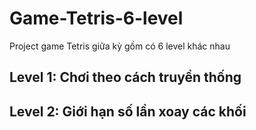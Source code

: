 # Game-Tetris-6-level
Project game Tetris giữa kỳ gồm có 6 level khác nhau
## Level 1: Chơi theo cách truyền thống 
## Level 2: Giới hạn số lần xoay các khối 
